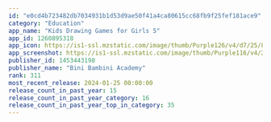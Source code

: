 ```yaml
---
id: "e0cd4b723482db7034931b1d53d9ae50f41a4ca80615cc68fb9f25fef181ace9"
category: "Education"
app_name: "Kids Drawing Games for Girls 5"
app_id: 1260895318
app_icon: https://is1-ssl.mzstatic.com/image/thumb/Purple126/v4/d7/25/86/d72586e1-dd67-4cf5-09bb-07e3f77fcb53/AppIcon-0-0-1x_U007emarketing-0-0-0-7-0-0-sRGB-0-0-0-GLES2_U002c0-512MB-85-220-0-0.png/1024x1024bb.png
app_screenshot: https://is1-ssl.mzstatic.com/image/thumb/Purple116/v4/2b/58/39/2b5839b7-5194-4fa4-0cb8-fd127db5d130/4e7f6b17-8136-4863-acf1-3ca28e6feed7_2778x1284_DA_s008_01.png/2778x1284bb.png
publisher_id: 1453443198
publisher_name: "Bini Bambini Academy"
rank: 311
most_recent_release: 2024-01-25 00:00:00
release_count_in_past_year: 15
release_count_in_past_year_category: 16
release_count_in_past_year_top_in_category: 35
---
```

